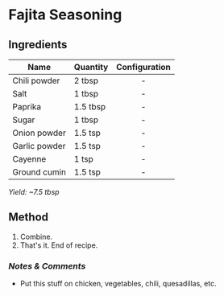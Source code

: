 # Fajita Seasoning

## Ingredients

| Name          | Quantity | Configuration |
| ------------- | -------- | :-----------: |
| Chili powder  | 2 tbsp   |       -       |
| Salt          | 1 tbsp   |       -       |
| Paprika       | 1.5 tbsp |       -       |
| Sugar         | 1 tbsp   |       -       |
| Onion powder  | 1.5 tsp  |       -       |
| Garlic powder | 1.5 tsp  |       -       |
| Cayenne       | 1 tsp    |       -       |
| Ground cumin  | 1.5 tsp  |       -       |

_Yield: ~7.5 tbsp_

## Method

1. Combine.
1. That's it. End of recipe.

### _Notes & Comments_

- Put this stuff on chicken, vegetables, chili, quesadillas, etc.
